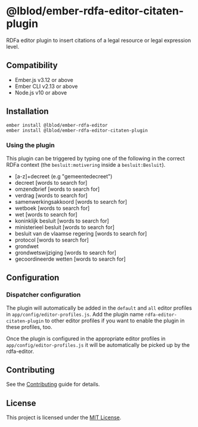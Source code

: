 # @lblod/ember-rdfa-editor-citaten-plugin

RDFa editor plugin to insert citations of a legal resource or legal expression level.

Compatibility
------------------------------------------------------------------------------

* Ember.js v3.12 or above
* Ember CLI v2.13 or above
* Node.js v10 or above


Installation
------------------------------------------------------------------------------
```
ember install @lblod/ember-rdfa-editor
ember install @lblod/ember-rdfa-editor-citaten-plugin
```


### Using the plugin

This plugin can be triggered by typing one of the following in the correct RDFa context (the `besluit:motivering` inside a `besluit:Besluit`).

 * [a-z]+decreet (e.g "gemeentedecreet")
 * decreet [words to search for]
 * omzendbrief [words to search for]
 * verdrag [words to search for]
 * samenwerkingsakkoord [words to search for]
 * wetboek [words to search for]
 * wet [words to search for]
 * koninklijk besluit [words to search for]
 * ministerieel besluit [words to search for]
 * besluit van de vlaamse regering [words to search for]
 * protocol [words to search for]
 * grondwet
 * grondwetswijziging [words to search for]
 * gecoordineerde wetten [words to search for]

## Configuration
### Dispatcher configuration
The plugin will automatically be added in the `default` and `all` editor profiles in `app/config/editor-profiles.js`. Add the plugin name `rdfa-editor-citaten-plugin` to other editor profiles if you want to enable the plugin in these profiles, too.

Once the plugin is configured in the appropriate editor profiles in `app/config/editor-profiles.js` it will be automatically be picked up by the rdfa-editor.

Contributing
------------------------------------------------------------------------------

See the [Contributing](CONTRIBUTING.md) guide for details.


License
------------------------------------------------------------------------------

This project is licensed under the [MIT License](LICENSE.md).
